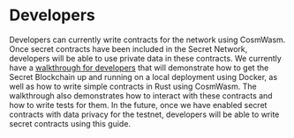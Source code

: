 # Developers

Developers can currently write contracts for the network using CosmWasm. Once secret contracts have been included in the Secret Network, developers will be able to use private data in these contracts. We currently have a [walkthrough for developers](/dev/contract-dev-guide) that will demonstrate how to get the Secret Blockchain up and running on a local deployment using Docker, as well as how to write simple contracts in Rust using CosmWasm. The walkthrough also demonstrates how to interact with these contracts and how to write tests for them. In the future, once we have enabled secret contracts with data privacy for the testnet, developers will be able to write secret contracts using this guide.